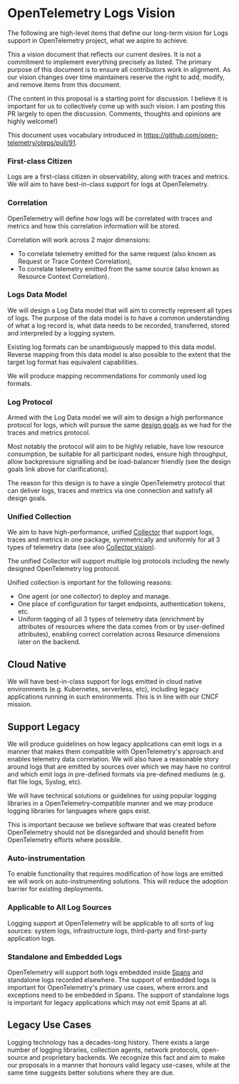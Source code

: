 # OpenTelemetry Logs Vision

The following are high-level items that define our long-term vision for 
Logs support in OpenTelemetry project, what we aspire to achieve.

This a vision document that reflects our current desires. It is not a commitment
to implement everything precisely as listed. The primary purpose of this
document is to ensure all contributors work in alignment. As our vision changes
over time maintainers reserve the right to add, modify, and remove items from
this document.

(The content in this proposal is a starting point for discussion. I believe it
is important for us to collectively come up with such vision. I am posting
this PR largely to open the discussion. Comments, thoughts and opinions are
highly welcome!)

This document uses vocabulary introduced in https://github.com/open-telemetry/oteps/pull/91.

### First-class Citizen

Logs are a first-class citizen in observability, along with traces and metrics.
We will aim to have best-in-class support for logs at OpenTelemetry.

### Correlation

OpenTelemetry will define how logs will be correlated with traces and metrics
and how this correlation information will be stored.

Correlation will work across 2 major dimensions:
- To correlate telemetry emitted for the same request (also known as Request
  or Trace Context Correlation),
- To correlate telemetry emitted from the same source (also known as Resource
  Context Correlation).

### Logs Data Model

We will design a Log Data model that will aim to correctly represent all types
of logs. The purpose of the data model is to have a common understanding of what
a log record is, what data needs to be recorded, transferred, stored and
interpreted by a logging system.

Existing log formats can be unambiguously mapped to this data model. Reverse 
mapping from this data model is also possible to the extent that the target log 
format has equivalent capabilities.

We will produce mapping recommendations for commonly used log formats.

### Log Protocol

Armed with the Log Data model we will aim to design a high performance protocol
for logs, which will pursue the same [design goals](https://github.com/open-telemetry/opentelemetry-specification/blob/master/specification/protocol/design-goals.md)
as we had for the traces and metrics protocol.

Most notably the protocol will aim to be highly reliable, have low resource
consumption, be suitable for all participant nodes, ensure high throughput,
allow backpressure signalling and be load-balancer friendly (see the design
goals link above for clarifications).

The reason for this design is to have a single OpenTelemetry protocol that can
deliver logs, traces and metrics via one connection and satisfy all design
goals.

### Unified Collection

We aim to have high-performance, unified
[Collector](https://github.com/open-telemetry/opentelemetry-collector/) that
support logs, traces and metrics in one package, symmetrically and uniformly for
all 3 types of telemetry data (see also
[Collector vision](https://github.com/open-telemetry/opentelemetry-collector/blob/8310e665ec1babfd56ca5b1cfec91c1f997f4f2c/docs/vision.md)).

The unified Collector will support multiple log protocols including the newly
designed OpenTelemetry log protocol.

Unified collection is important for the following reasons:
- One agent (or one collector) to deploy and manage.
- One place of configuration for target endpoints, authentication tokens, etc.
- Uniform tagging of all 3 types of telemetry data (enrichment by attributes
  of resources where the data comes from or by user-defined attributes),
  enabling correct correlation across Resource dimensions later on the backend.

## Cloud Native

We will have best-in-class support for logs emitted in cloud native environments
(e.g. Kubernetes, serverless, etc), including legacy applications running
in such environments. This is in line with our CNCF mission.

## Support Legacy

We will produce guidelines on how legacy applications can emit logs in a
manner that makes them compatible with OpenTelemetry's approach and enables
telemetry data correlation. We will also have a reasonable story around
logs that are emitted by sources over which we may have no control and which
emit logs in pre-defined formats via pre-defined mediums (e.g. flat file logs,
Syslog, etc).

We will have technical solutions or guidelines for using popular logging
libraries in a OpenTelemetry-compatible manner and we may produce logging
libraries for languages where gaps exist.

This is important because we believe software that was created before
OpenTelemetry should not be disregarded and should benefit from OpenTelemetry
efforts where possible.

### Auto-instrumentation

To enable functionality that requires modification of how logs are emitted we
will work on auto-instrumenting solutions. This will reduce the adoption barrier
for existing deployments.

### Applicable to All Log Sources

Logging support at OpenTelemetry will be applicable to all sorts of log sources:
system logs, infrastructure logs, third-party and first-party application logs.

### Standalone and Embedded Logs

OpenTelemetry will support both logs embedded inside [Spans](https://github.com/open-telemetry/opentelemetry-specification/blob/master/specification/api-tracing.md#span)
and standalone logs recorded elsewhere. The support of embedded logs is
important for OpenTelemetry's primary use cases, where errors and exceptions
need to be embedded in Spans. The support of standalone logs is important for
legacy applications which may not emit Spans at all.

## Legacy Use Cases

Logging technology has a decades-long history. There exists a large number of
logging libraries, collection agents, network protocols, open-source and
proprietary backends. We recognize this fact and aim to make our proposals in a
manner that honours valid legacy use-cases, while at the same time suggests
better solutions where they are due.
